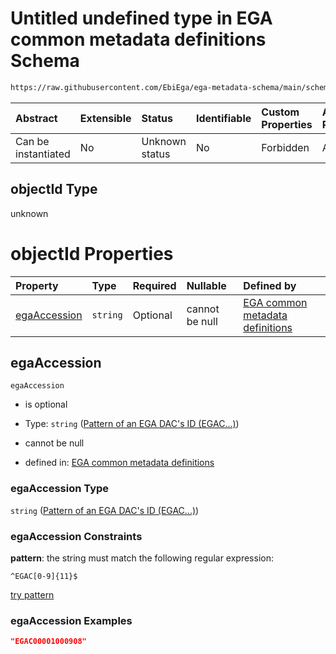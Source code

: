# Untitled undefined type in EGA common metadata definitions Schema

```txt
https://raw.githubusercontent.com/EbiEga/ega-metadata-schema/main/schemas/EGA.common-definitions.json#/$defs/objectIdAndObjectTypeCheck/anyOf/10/properties/objectId
```



| Abstract            | Extensible | Status         | Identifiable | Custom Properties | Additional Properties | Access Restrictions | Defined In                                                                                           |
| :------------------ | :--------- | :------------- | :----------- | :---------------- | :-------------------- | :------------------ | :--------------------------------------------------------------------------------------------------- |
| Can be instantiated | No         | Unknown status | No           | Forbidden         | Allowed               | none                | [EGA.common-definitions.json\*](../../../schemas/EGA.common-definitions.json "open original schema") |

## objectId Type

unknown

# objectId Properties

| Property                      | Type     | Required | Nullable       | Defined by                                                                                                                                                                                                                                                                                                                                                                                                            |
| :---------------------------- | :------- | :------- | :------------- | :-------------------------------------------------------------------------------------------------------------------------------------------------------------------------------------------------------------------------------------------------------------------------------------------------------------------------------------------------------------------------------------------------------------------- |
| [egaAccession](#egaaccession) | `string` | Optional | cannot be null | [EGA common metadata definitions](ega-4-defs-check-that-the-objectids-accession-pattern-and-objecttype-match-anyof-dac-objectid-and-objecttype-check-properties-objectid-properties-pattern-of-an-ega-dacs-id-egac.md "https://raw.githubusercontent.com/EbiEga/ega-metadata-schema/main/schemas/EGA.common-definitions.json#/$defs/objectIdAndObjectTypeCheck/anyOf/10/properties/objectId/properties/egaAccession") |

## egaAccession



`egaAccession`

* is optional

* Type: `string` ([Pattern of an EGA DAC's ID (EGAC...)](ega-4-defs-check-that-the-objectids-accession-pattern-and-objecttype-match-anyof-dac-objectid-and-objecttype-check-properties-objectid-properties-pattern-of-an-ega-dacs-id-egac.md))

* cannot be null

* defined in: [EGA common metadata definitions](ega-4-defs-check-that-the-objectids-accession-pattern-and-objecttype-match-anyof-dac-objectid-and-objecttype-check-properties-objectid-properties-pattern-of-an-ega-dacs-id-egac.md "https://raw.githubusercontent.com/EbiEga/ega-metadata-schema/main/schemas/EGA.common-definitions.json#/$defs/objectIdAndObjectTypeCheck/anyOf/10/properties/objectId/properties/egaAccession")

### egaAccession Type

`string` ([Pattern of an EGA DAC's ID (EGAC...)](ega-4-defs-check-that-the-objectids-accession-pattern-and-objecttype-match-anyof-dac-objectid-and-objecttype-check-properties-objectid-properties-pattern-of-an-ega-dacs-id-egac.md))

### egaAccession Constraints

**pattern**: the string must match the following regular expression:&#x20;

```regexp
^EGAC[0-9]{11}$
```

[try pattern](https://regexr.com/?expression=%5EEGAC%5B0-9%5D%7B11%7D%24 "try regular expression with regexr.com")

### egaAccession Examples

```json
"EGAC00001000908"
```
